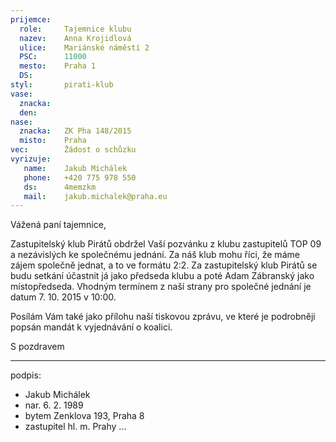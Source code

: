 ```yaml
---
prijemce: 
  role:     Tajemnice klubu
  nazev:    Anna Krojidlová
  ulice:    Mariánské náměstí 2
  PSC:      11000
  mesto:    Praha 1
  DS:       
styl:       pirati-klub
vase:
  znacka:   
  den:
nase:
  znacka:   ZK Pha 148/2015
  misto:    Praha
vec:        Žádost o schůzku
vyrizuje:   
   name:    Jakub Michálek
   phone:   +420 775 978 550
   ds:      4memzkm
   mail:    jakub.michalek@praha.eu
---
```


Vážená paní tajemnice,

Zastupitelský klub Pirátů obdržel Vaší pozvánku z klubu zastupitelů TOP 09 a nezávislých ke společnému jednání. Za náš klub mohu říci, že máme zájem společně jednat, a to ve formátu 2:2. Za zastupitelský klub Pirátů se budu setkání účastnit já jako předseda klubu a poté Adam Zábranský jako místopředseda. Vhodným termínem z naší strany pro společné jednání je datum 7. 10. 2015 v 10:00. 

Posílám Vám také jako přílohu naší tiskovou zprávu, ve které je podrobněji popsán mandát k vyjednávání o koalici. 

S pozdravem

---
podpis: 
  - Jakub Michálek
  - nar. 6. 2. 1989
  - bytem Zenklova 193, Praha 8
  - zastupitel hl. m. Prahy
...
